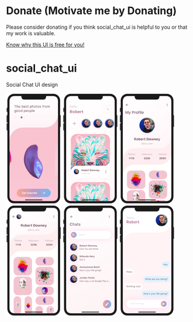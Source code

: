 # Donate (Motivate me by Donating)

Please consider donating if you think social_chat_ui is helpful to you or that my work is valuable.

[Know why this UI is free for you!](https://www.paypal.me/kawal7415)

# social_chat_ui

Social Chat UI design

<img src="image0.png" width="30%" height="30%"> <img src="image1.png" width="30%" height="30%"> <img src="image2.png" width="30%" height="30%"> <img src="image3.png" width="30%" height="30%"> <img src="image4.png" width="30%" height="30%"> <img src="image5.png" width="30%" height="30%">
